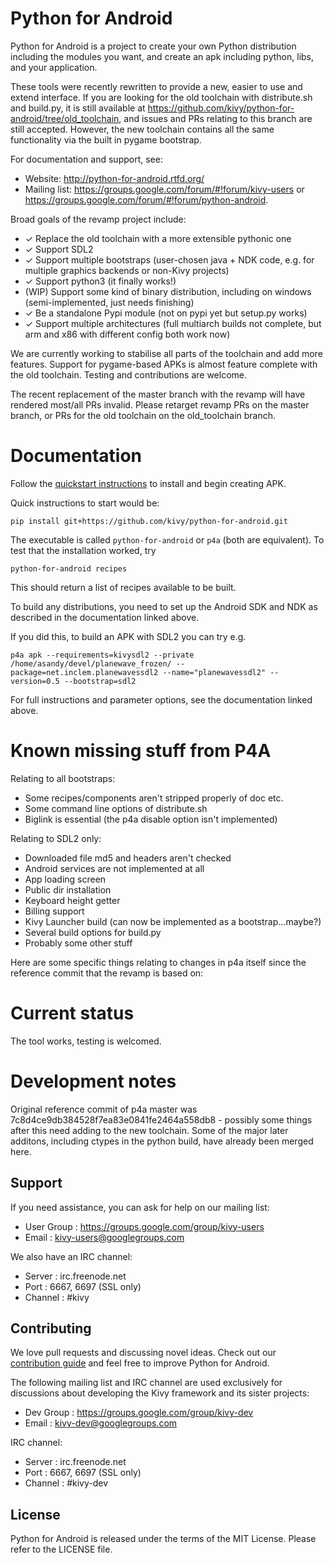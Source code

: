 # Python for Android

Python for Android is a project to create your own Python distribution
including the modules you want, and create an apk including python,
libs, and your application.

These tools were recently rewritten to provide a new, easier to use
and extend interface. If you are looking for the old toolchain with
distribute.sh and build.py, it is still available at
https://github.com/kivy/python-for-android/tree/old_toolchain, and
issues and PRs relating to this branch are still accepted. However,
the new toolchain contains all the same functionality via the built in
pygame bootstrap.

For documentation and support, see:

- Website: http://python-for-android.rtfd.org/
- Mailing list: https://groups.google.com/forum/#!forum/kivy-users or
  https://groups.google.com/forum/#!forum/python-android.

Broad goals of the revamp project include:

- ✓ Replace the old toolchain with a more extensible pythonic one
- ✓ Support SDL2
- ✓ Support multiple bootstraps (user-chosen java + NDK code, e.g. for
  multiple graphics backends or non-Kivy projects)
- ✓ Support python3 (it finally works!)
- (WIP) Support some kind of binary distribution, including on windows (semi-implemented, just needs finishing)
- ✓ Be a standalone Pypi module (not on pypi yet but setup.py works)
- ✓ Support multiple architectures (full multiarch builds not complete, but arm and x86 with different config both work now)

We are currently working to stabilise all parts of the toolchain and
add more features. Support for pygame-based APKs is almost feature
complete with the old toolchain. Testing and contributions are
welcome.

The recent replacement of the master branch with the revamp will have
rendered most/all PRs invalid. Please retarget revamp PRs on the
master branch, or PRs for the old toolchain on the old_toolchain
branch.

# Documentation

Follow the
[quickstart instructions](https://python-for-android.readthedocs.org/en/latest/quickstart/)
to install and begin creating APK.

Quick instructions to start would be:

    pip install git+https://github.com/kivy/python-for-android.git

The executable is called `python-for-android` or `p4a` (both are
equivalent). To test that the installation worked, try

    python-for-android recipes

This should return a list of recipes available to be built.

To build any distributions, you need to set up the Android SDK and NDK
as described in the documentation linked above.

If you did this, to build an APK with SDL2 you can try e.g.

    p4a apk --requirements=kivysdl2 --private /home/asandy/devel/planewave_frozen/ --package=net.inclem.planewavessdl2 --name="planewavessdl2" --version=0.5 --bootstrap=sdl2

For full instructions and parameter options, see the documentation
linked above.

# Known missing stuff from P4A

Relating to all bootstraps:
- Some recipes/components aren't stripped properly of doc etc.
- Some command line options of distribute.sh
- Biglink is essential (the p4a disable option isn't implemented)

Relating to SDL2 only:
- Downloaded file md5 and headers aren't checked
- Android services are not implemented at all
- App loading screen
- Public dir installation
- Keyboard height getter
- Billing support
- Kivy Launcher build (can now be implemented as a bootstrap...maybe?)
- Several build options for build.py
- Probably some other stuff

Here are some specific things relating to changes in p4a itself since
the reference commit that the revamp is based on:

# Current status

The tool works, testing is welcomed.

# Development notes

Original reference commit of p4a master was
7c8d4ce9db384528f7ea83e0841fe2464a558db8 - possibly some things after
this need adding to the new toolchain. Some of the major later
additons, including ctypes in the python build, have already been
merged here.

Support
-------

If you need assistance, you can ask for help on our mailing list:

* User Group : https://groups.google.com/group/kivy-users
* Email      : kivy-users@googlegroups.com

We also have an IRC channel:

* Server  : irc.freenode.net
* Port    : 6667, 6697 (SSL only)
* Channel : #kivy

Contributing
------------

We love pull requests and discussing novel ideas. Check out our
[contribution guide](http://kivy.org/docs/contribute.html) and
feel free to improve Python for Android.

The following mailing list and IRC channel are used exclusively for
discussions about developing the Kivy framework and its sister projects:

* Dev Group : https://groups.google.com/group/kivy-dev
* Email     : kivy-dev@googlegroups.com

IRC channel:

* Server  : irc.freenode.net
* Port    : 6667, 6697 (SSL only)
* Channel : #kivy-dev

License
-------

Python for Android is released under the terms of the MIT License. Please refer to the
LICENSE file.

